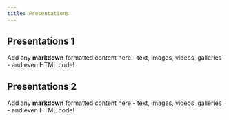```yaml
---
title: Presentations
---
```


## Presentations 1
Add any **markdown** formatted content here - text, images, videos, galleries - and even HTML code!

## Presentations 2
Add any **markdown** formatted content here - text, images, videos, galleries - and even HTML code!
